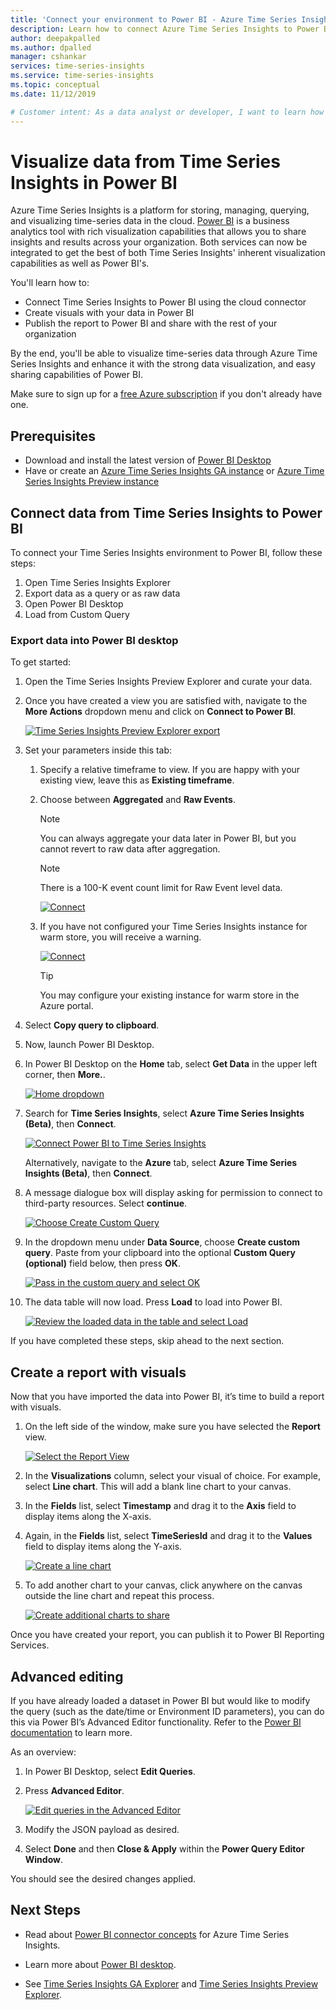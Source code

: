 ```yaml
---
title: 'Connect your environment to Power BI - Azure Time Series Insights | Microsoft Docs'
description: Learn how to connect Azure Time Series Insights to Power BI to share, chart, and display data across your organization.
author: deepakpalled
ms.author: dpalled
manager: cshankar
services: time-series-insights
ms.service: time-series-insights
ms.topic: conceptual
ms.date: 11/12/2019

# Customer intent: As a data analyst or developer, I want to learn how to connect Azure Time Series Insights to Power BI to share and display data.
---
```


# Visualize data from Time Series Insights in Power BI

Azure Time Series Insights is a platform for storing, managing, querying, and visualizing time-series data in the cloud. [Power BI](https://powerbi.microsoft.com) is a business analytics tool with rich visualization capabilities that allows you to share insights and results across your organization. Both services can now be integrated to get the best of both Time Series Insights' inherent visualization capabilities as well as Power BI's.

You'll learn how to:

* Connect Time Series Insights to Power BI using the cloud connector
* Create visuals with your data in Power BI
* Publish the report to Power BI and share with the rest of your organization

By the end, you'll be able to visualize time-series data through Azure Time Series Insights and enhance it with the strong data visualization, and easy sharing capabilities of Power BI.

Make sure to sign up for a [free Azure subscription](https://azure.microsoft.com/free/) if you don't already have one.

## Prerequisites

* Download and install the latest version of [Power BI Desktop](https://powerbi.microsoft.com/downloads/)
* Have or create an [Azure Time Series Insights GA instance](time-series-insights-get-started.md) or [Azure Time Series Insights Preview instance](time-series-insights-update-how-to-manage.md)

## Connect data from Time Series Insights to Power BI

To connect your Time Series Insights environment to Power BI, follow these steps:

1. Open Time Series Insights Explorer                      
1. Export data as a query or as raw data                       
1. Open Power BI Desktop
1. Load from Custom Query

### Export data into Power BI desktop

To get started:

1. Open the Time Series Insights Preview Explorer and curate your data.
1. Once you have created a view you are satisfied with, navigate to the **More Actions** dropdown menu and click on **Connect to Power BI**. 

    [![Time Series Insights Preview Explorer export](media/how-to-connect-power-bi/time-series-insights-export-option.png)](media/how-to-connect-power-bi/time-series-insights-export-option.png#lightbox)

1. Set your parameters inside this tab:

   1. Specify a relative timeframe to view. If you are happy with your existing view, leave this as **Existing timeframe**. 
   1. Choose between **Aggregated** and **Raw Events**. 
   
       > [!NOTE]
       > You can always aggregate your data later in Power BI, but you cannot revert to raw data after aggregation. 
       
       > [!NOTE]
       > There is a 100-K event count limit for Raw Event level data.

       [![Connect](media/how-to-connect-power-bi/connect-to-power-bi.png)](media/how-to-connect-power-bi/connect-to-power-bi.png#lightbox)

   1. If you have not configured your Time Series Insights instance for warm store, you will receive a warning.

       [![Connect](media/how-to-connect-power-bi/connect-to-power-bi-warning.png)](media/how-to-connect-power-bi/connect-to-power-bi-warning.png#lightbox)

       > [!TIP]
       > You may configure your existing instance for warm store in the Azure portal.

1. Select **Copy query to clipboard**.
1. Now, launch Power BI Desktop.
1. In Power BI Desktop on the **Home** tab, select **Get Data** in the upper left corner, then **More.**.

    [![Home dropdown](media/how-to-connect-power-bi/power-bi-home-drop-down.png)](media/how-to-connect-power-bi/power-bi-home-drop-down.png#lightbox)

1. Search for **Time Series Insights**, select **Azure Time Series Insights (Beta)**, then **Connect**.

    [![Connect Power BI to Time Series Insights](media/how-to-connect-power-bi/connect-to-time-series-insights.png)](media/how-to-connect-power-bi/connect-to-time-series-insights.png#lightbox)

    Alternatively, navigate to the **Azure** tab, select **Azure Time Series Insights (Beta)**, then **Connect**.
    
1. A message dialogue box will display asking for permission to connect to third-party resources. Select **continue**.

    [![Choose Create Custom Query](media/how-to-connect-power-bi/confirm-the-connection.png)](media/how-to-connect-power-bi/confirm-the-connection.png#lightbox)

1. In the dropdown menu under **Data Source**, choose **Create custom query**. Paste from your clipboard into the optional **Custom Query (optional)** field below, then press **OK**.

    [![Pass in the custom query and select OK](media/how-to-connect-power-bi/custom-query-load.png)](media/how-to-connect-power-bi/custom-query-load.png#lightbox)  

1. The data table will now load. Press **Load** to load into Power BI.

    [![Review the loaded data in the table and select Load](media/how-to-connect-power-bi/review-the-loaded-data-table.png)](media/how-to-connect-power-bi/review-the-loaded-data-table.png#lightbox)  

If you have completed these steps, skip ahead to the next section.

## Create a report with visuals

Now that you have imported the data into Power BI, it’s time to build a report with visuals.

1. On the left side of the window, make sure you have selected the **Report** view.

    [![Select the Report View](media/how-to-connect-power-bi/select-the-report-view.png)](media/how-to-connect-power-bi/select-the-report-view.png#lightbox)

1.	In the **Visualizations** column, select your visual of choice. For example, select **Line chart**. This will add a blank line chart to your canvas.
 
1.	In the **Fields** list, select **Timestamp** and drag it to the **Axis** field to display items along the X-axis.

1.	Again, in the **Fields** list, select **TimeSeriesId** and drag it to the **Values** field to display items along the Y-axis.

    [![Create a line chart](media/how-to-connect-power-bi/power-bi-line-chart.png)](media/how-to-connect-power-bi/power-bi-line-chart.png#lightbox)

1.	To add another chart to your canvas, click anywhere on the canvas outside the line chart and repeat this process.

    [![Create additional charts to share](media/how-to-connect-power-bi/power-bi-additional-charts.png)](media/how-to-connect-power-bi/power-bi-additional-charts.png#lightbox)

Once you have created your report, you can publish it to Power BI Reporting Services.

## Advanced editing

If you have already loaded a dataset in Power BI but would like to modify the query (such as the date/time or Environment ID parameters), you can do this via Power BI’s Advanced Editor functionality. Refer to the [Power BI documentation](https://docs.microsoft.com/power-bi/desktop-query-overview) to learn more.

As an overview:

1. In Power BI Desktop, select **Edit Queries**.
1. Press **Advanced Editor**.

    [![Edit queries in the Advanced Editor](media/how-to-connect-power-bi/power-bi-advanced-query-editing.png)](media/how-to-connect-power-bi/power-bi-advanced-query-editing.png#lightbox)

1. Modify the JSON payload as desired.
1. Select **Done** and then **Close & Apply** within the **Power Query Editor Window**.

You should see the desired changes applied.  

## Next Steps

* Read about [Power BI connector concepts](https://docs.microsoft.com/power-bi/desktop-query-overview) for Azure Time Series Insights.

* Learn more about [Power BI desktop](https://docs.microsoft.com/power-bi/desktop-query-overview).

* See [Time Series Insights GA Explorer](https://docs.microsoft.com/azure/time-series-insights/time-series-quickstart) and [Time Series Insights Preview Explorer](https://docs.microsoft.com/azure/time-series-insights/time-series-insights-update-quickstart).
